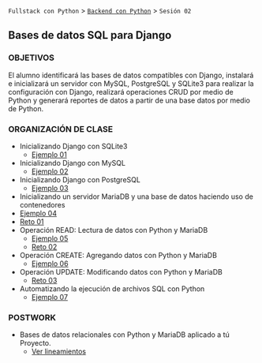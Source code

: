 `Fullstack con Python` > [`Backend con Python`](../Readme.md) > `Sesión 02`
## Bases de datos SQL para Django

### OBJETIVOS
El alumno identificará las bases de datos compatibles con Django, instalará e inicializará un servidor con MySQL, PostgreSQL y SQLite3 para realizar la configuración con Django, realizará operaciones CRUD por medio de Python y generará reportes de datos a partir de una base datos por medio de Python.

### ORGANIZACIÓN DE CLASE
 - Inicializando Django con SQLite3
   - [Ejemplo 01](Ejemplo-01)
 - Inicializando Django con MySQL
   - [Ejemplo 02](Ejemplo-02)
 - Inicializando Django con PostgreSQL
   - [Ejemplo 03](Ejemplo-03)
  - Inicializando un servidor MariaDB y una base de datos haciendo uso de contenedores
   - [Ejemplo 04](Ejemplo-04)
   - [Reto 01](Reto-01)
 - Operación READ: Lectura de datos con Python y MariaDB
   - [Ejemplo 05](Ejemplo-05)
   - [Reto 02](Reto-02)
 - Operación CREATE: Agregando datos con Python y MariaDB
   - [Ejemplo 06](Ejemplo-06)
 - Operación UPDATE: Modificando datos con Python y MariaDB
   - [Reto 03](Reto-03)
 - Automatizando la ejecución de archivos SQL con Python
   - [Ejemplo 07](Ejemplo-07)

### POSTWORK
 - Bases de datos relacionales con Python y MariaDB aplicado a tú Proyecto.
   - [Ver lineamientos](Postwork)
